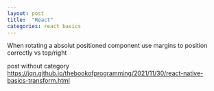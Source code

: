 ```yaml
---
layout: post
title:  "React"
categories: react basics
---
```


When rotating a absolut positioned component use margins to position correctly vs top/right

post without category https://jqn.github.io/thebookofprogramming/2021/11/30/react-native-basics-transform.html